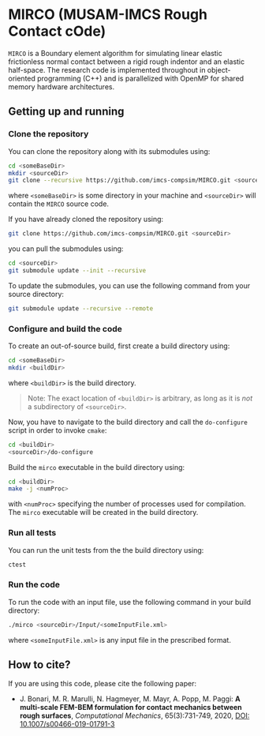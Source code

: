 # MIRCO (MUSAM-IMCS Rough Contact cOde)

`MIRCO` is a Boundary element algorithm for simulating linear elastic frictionless normal contact between a rigid rough indentor and an elastic half-space. The research code is implemented throughout in object-oriented programming (C++) and is parallelized with OpenMP for shared memory hardware architectures.

## Getting up and running

### Clone the repository

You can clone the repository along with its submodules using:

```bash
cd <someBaseDir>
mkdir <sourceDir>
git clone --recursive https://github.com/imcs-compsim/MIRCO.git <sourceDir>
```
where `<someBaseDir>` is some directory in your machine and `<sourceDir>` will contain the `MIRCO` source code.

If you have already cloned the repository using:
```bash
git clone https://github.com/imcs-compsim/MIRCO.git <sourceDir>
```
you can pull the submodules using:
```bash
cd <sourceDir>
git submodule update --init --recursive
```
To update the submodules, you can use the following command from your source directory:
```bash
git submodule update --recursive --remote
```

### Configure and build the code

To create an out-of-source build, first create a build directory using:
```bash
cd <someBaseDir>
mkdir <buildDir>
```
where `<buildDir>` is the build directory.

> Note: The exact location of `<buildDir>` is arbitrary, as long as it is _not_ a subdirectory of `<sourceDir>`.

Now, you have to navigate to the build directory and call the `do-configure` script in order to invoke `cmake`:
```bash
cd <buildDir>
<sourceDir>/do-configure
```
Build the `mirco` executable in the build directory using:
```bash
cd <buildDir>
make -j <numProc>
```
with `<numProc>` specifying the number of processes used for compilation.
The `mirco` executable will be created in the build directory.

### Run all tests

You can run the unit tests from the the build directory using:
```bash
ctest
```

### Run the code

To run the code with an input file, use the following command in your build directory:
```bash
./mirco <sourceDir>/Input/<someInputFile.xml>
```
where `<someInputFile.xml>` is any input file in the prescribed format.

## How to cite?

If you are using this code, please cite the following paper:

- J. Bonari, M. R. Marulli, N. Hagmeyer, M. Mayr, A. Popp, M. Paggi: **A multi-scale FEM-BEM formulation for contact mechanics between rough surfaces**, _Computational Mechanics_, 65(3):731-749, 2020, [DOI: 10.1007/s00466-019-01791-3](https://doi.org/10.1007/s00466-019-01791-3)
